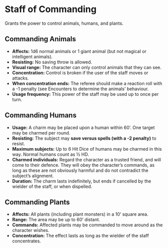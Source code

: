 # Staff of Commanding

Grants the power to control animals, humans, and plants.

## Commanding Animals

- **Affects:** 1d6 normal animals or 1 giant animal (but not magical or intelligent animals).
- **Resisting:** No saving throw is allowed.
- **Visual range:** The character can only control animals that they can see.
- **Concentration:** Control is broken if the user of the staff moves or attacks.
- **When concentration ends:** The referee should make a reaction roll with a -1 penalty (see Encounters to determine the animals’ behaviour.
- **Usage frequency:** This power of the staff may be used up to once per turn.

## Commanding Humans

- **Usage:** A charm may be placed upon a human within 60’. One target may be charmed per round.
- **Resisting:** The subject may **save versus spells (with a -2 penalty)** to resist.
- **Maximum subjects:** Up to 6 Hit Dice of humans may be charmed in this way. Normal humans count as ½ HD.
- **Charmed individuals:** Regard the character as a trusted friend, and will come to their defence. They will obey the character’s commands, as long as these are not obviously harmful and do not contradict the subject’s alignment.
- **Duration:** The charm lasts indefinitely, but ends if cancelled by the wielder of the staff, or when dispelled.

## Commanding Plants

- **Affects:** All plants (including plant monsters) in a 10’ square area.
- **Range:** The area may be up to 60’ distant.
- **Commands:** Affected plants may be commanded to move around as the character wishes.
- **Concentration:** The effect lasts as long as the wielder of the staff concentrates.